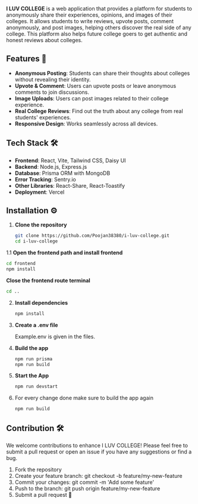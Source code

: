 
**I LUV COLLEGE** is a web application that provides a platform for students to anonymously share their experiences, opinions, and images of their colleges. It allows students to write reviews, upvote posts, comment anonymously, and post images, helping others discover the real side of any college. This platform also helps future college goers to get authentic and honest reviews about colleges.

## Features 🌟

- **Anonymous Posting**: Students can share their thoughts about colleges without revealing their identity.
- **Upvote & Comment**: Users can upvote posts or leave anonymous comments to join discussions.
- **Image Uploads**: Users can post images related to their college experience.
- **Real College Reviews**: Find out the truth about any college from real students' experiences.
- **Responsive Design**: Works seamlessly across all devices.

## Tech Stack 🛠️

- **Frontend**: React, Vite, Tailwind CSS, Daisy UI
- **Backend**: Node.js, Express.js
- **Database**: Prisma ORM with MongoDB
- **Error Tracking**: Sentry.io
- **Other Libraries**: React-Share, React-Toastify
- **Deployment**: Vercel

## Installation ⚙️

1. **Clone the repository**

   ```bash
   git clone https://github.com/Poojan38380/i-luv-college.git
   cd i-luv-college
   ```
1.1 **Open the frontend path and install frontend**
   ```bash
   cd frontend
   npm install
   ```
   **Close the frontend route terminal**
   ```bash
   cd ..
   ```

2. **Install dependencies**

   ```bash
   npm install
   ```

   
4. **Create a .env file**
   
   Example.env is given in the files.

5. **Build the app**
   
   ```bash
   npm run prisma
   npm run build
   ```
6. **Start the App**
   
   ```bash
   npm run devstart
   ```
7. For every change done make sure to build the app again
   ```bash
   npm run build
   ```

## Contribution 🛠️
We welcome contributions to enhance I LUV COLLEGE! Please feel free to submit a pull request or open an issue if you have any suggestions or find a bug.

1. Fork the repository
2. Create your feature branch: git checkout -b feature/my-new-feature
3. Commit your changes: git commit -m 'Add some feature'
4. Push to the branch: git push origin feature/my-new-feature
5. Submit a pull request 🚀
